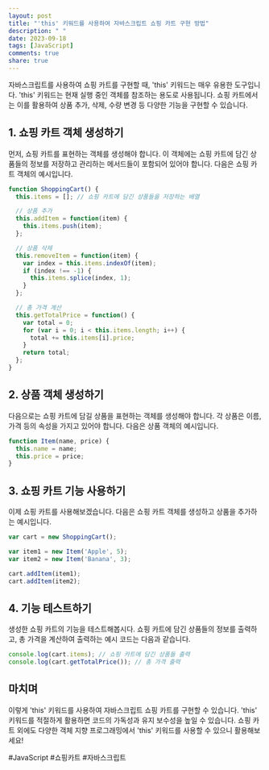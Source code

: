 ```yaml
---
layout: post
title: "'this' 키워드를 사용하여 자바스크립트 쇼핑 카트 구현 방법"
description: " "
date: 2023-09-18
tags: [JavaScript]
comments: true
share: true
---
```


자바스크립트를 사용하여 쇼핑 카트를 구현할 때, 'this' 키워드는 매우 유용한 도구입니다. 'this' 키워드는 현재 실행 중인 객체를 참조하는 용도로 사용됩니다. 쇼핑 카트에서는 이를 활용하여 상품 추가, 삭제, 수량 변경 등 다양한 기능을 구현할 수 있습니다.

## 1. 쇼핑 카트 객체 생성하기
먼저, 쇼핑 카트를 표현하는 객체를 생성해야 합니다. 이 객체에는 쇼핑 카트에 담긴 상품들의 정보를 저장하고 관리하는 메서드들이 포함되어 있어야 합니다. 다음은 쇼핑 카트 객체의 예시입니다.

```javascript
function ShoppingCart() {
  this.items = []; // 쇼핑 카트에 담긴 상품들을 저장하는 배열

  // 상품 추가
  this.addItem = function(item) {
    this.items.push(item);
  };

  // 상품 삭제
  this.removeItem = function(item) {
    var index = this.items.indexOf(item);
    if (index !== -1) {
      this.items.splice(index, 1);
    }
  };

  // 총 가격 계산
  this.getTotalPrice = function() {
    var total = 0;
    for (var i = 0; i < this.items.length; i++) {
      total += this.items[i].price;
    }
    return total;
  };
}
```

## 2. 상품 객체 생성하기
다음으로는 쇼핑 카트에 담길 상품을 표현하는 객체를 생성해야 합니다. 각 상품은 이름, 가격 등의 속성을 가지고 있어야 합니다. 다음은 상품 객체의 예시입니다.

```javascript
function Item(name, price) {
  this.name = name;
  this.price = price;
}
```

## 3. 쇼핑 카트 기능 사용하기
이제 쇼핑 카트를 사용해보겠습니다. 다음은 쇼핑 카트 객체를 생성하고 상품을 추가하는 예시입니다.

```javascript
var cart = new ShoppingCart();

var item1 = new Item('Apple', 5);
var item2 = new Item('Banana', 3);

cart.addItem(item1);
cart.addItem(item2);
```

## 4. 기능 테스트하기
생성한 쇼핑 카트의 기능을 테스트해봅시다. 쇼핑 카트에 담긴 상품들의 정보를 출력하고, 총 가격을 계산하여 출력하는 예시 코드는 다음과 같습니다.

```javascript
console.log(cart.items); // 쇼핑 카트에 담긴 상품들 출력
console.log(cart.getTotalPrice()); // 총 가격 출력
```

## 마치며
이렇게 'this' 키워드를 사용하여 자바스크립트 쇼핑 카트를 구현할 수 있습니다. 'this' 키워드를 적절하게 활용하면 코드의 가독성과 유지 보수성을 높일 수 있습니다. 쇼핑 카트 외에도 다양한 객체 지향 프로그래밍에서 'this' 키워드를 사용할 수 있으니 활용해보세요!

#JavaScript #쇼핑카트 #자바스크립트